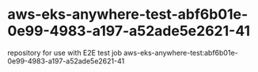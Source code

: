 # aws-eks-anywhere-test-abf6b01e-0e99-4983-a197-a52ade5e2621-41
repository for use with E2E test job aws-eks-anywhere-test:abf6b01e-0e99-4983-a197-a52ade5e2621-41
